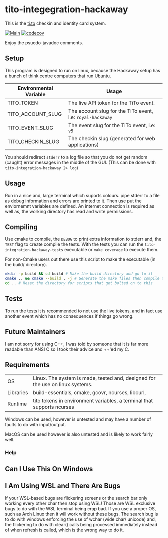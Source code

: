 # tito-integegration-hackaway
This is the [ti.to](ti.to) checkin and identity card system.

[![Main](https://github.com/rhul-compsoc/tito-integration-hackaway/actions/workflows/main.yml/badge.svg)](https://github.com/rhul-compsoc/tito-integegration-hackaway/actions/workflows/main.yml) [![codecov](https://codecov.io/gh/rhul-compsoc/tito-integration-hackaway/branch/main/graph/badge.svg?token=MKXK00CZMJ)](https://codecov.io/gh/rhul-compsoc/tito-integration-hackaway)

Enjoy the psuedo-javadoc comments.

## Setup
This program is designed to run on linux, because the Hackaway setup has a bunch
of think centre computers that run Ubuntu.

| Environmental Variable | Usage |
|---|---|
| TITO_TOKEN | The live API token for the TiTo event. |
| TITO_ACCOUNT_SLUG | The account slug for the TiTo event, i.e: `royal-hackaway` |
| TITO_EVENT_SLUG | The event slug for the TiTo event, i.e: `v5` |
| TITO_CHECKIN_SLUG | The checkin slug (generated for web applications) |

You should redirect `stderr` to a log file so that you do not get random (caught)
error messages in the middle of the GUI.
(This can be done with `tito-integration-hackaway 2> log`)

## Usage
Run in a nice and, large terminal which suports colours. pipe stderr to a file
as debug information and errors are printed to it. Then use put the enviornemnt
variables are defined. An internet connection is required as well as, the working
directory has read and write permissions.

## Compiling
Use cmake to compile, the `DEBUG` to print extra information to stderr and, the
`TEST` flag to create compile the tests. 
With the tests you can run the 
`tito-integration-hackaway-tests` executable or `make coverage` to execute them.

For non-Cmake users out there use this script to make the executable (in the
build/ directory).
```bash
mkdir -p build && cd build # Make the build directory and go to it
cmake .. && cmake --build . -j # Generate the make files then compile the program
cd .. # Reset the directory for scripts that get bolted on to this
```

## Tests
To run the tests it is recommended to not use the live tokens, and in fact use
another event which has no consequences if things go wrong.

## Future Maintainers
I am not sorry for using C++, I was told by someone that it is far more readable
than ANSI C so I took their advice and ++'ed my C.

## Requirements
| | |
|---|---|
| OS | Linux. The system is made, tested and, designed for the use on linux systems. |
| Libraries | build-essentials, cmake, gcovr, ncurses, libcurl, |
| Runtime | tito tokens in environment variables, a terminal that supports ncurses |

 Windows can be used, however is untested and may have a number of faults to do
 with input/output. 
 
 MacOS can be used however is also untested and is likely to work fairly well.

### Help


## Can I Use This On Windows

## I Am Using WSL and There Are Bugs
If your WSL-based bugs are flickering screens or the search bar only working
every other char then stop using WSL! Those are WSL exclusive bugs to do with 
the WSL terminal being ~~crap~~ bad. If you use a proper OS, such as Arch Linux
then it will work without these bugs.
The search bug is to do with windows enforcing the use of wchar (wide char/ 
unicode) and, the flickering to do with clear() calls being processed immediately
instead of when refresh is called, which is the wrong way to do it.

